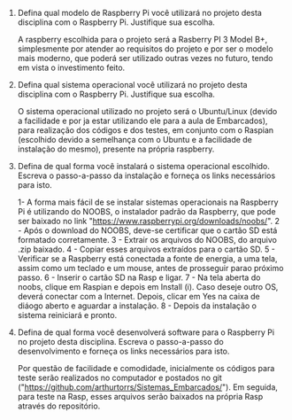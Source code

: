 1. Defina qual modelo de Raspberry Pi você utilizará no projeto desta disciplina com o Raspberry Pi. Justifique sua escolha.

	A raspberry escolhida para o projeto será a Rasberry PI 3 Model B+, simplesmente por atender ao requisitos do projeto e por ser o modelo mais moderno, que poderá ser utilizado outras vezes no futuro, tendo em vista o investimento feito.

2. Defina qual sistema operacional você utilizará no projeto desta disciplina com o Raspberry Pi. Justifique sua escolha.

	O sistema operacional utilizado no projeto será o Ubuntu/Linux (devido a facilidade e por ja estar utilizando ele para a aula de Embarcados), para realização dos códigos e dos testes, em conjunto com o Raspian (escolhido devido a semelhança com o Ubuntu e a facilidade de instalação do mesmo), presente na própria raspberry.

3. Defina de qual forma você instalará o sistema operacional escolhido. Escreva o passo-a-passo da instalação e forneça os links necessários para isto.

	1- A forma mais fácil de se instalar sistemas operacionais na Raspberry Pi é utilizando do NOOBS, o instalador padrão da Raspberry, que pode ser baixado no link "https://www.raspberrypi.org/downloads/noobs/".
	2 - Após o download do NOOBS, deve-se certificar que o cartão SD está formatado corretamente.
	3 - Extrair os arquivos do NOOBS, do arquivo .zip baixado.
	4 - Copiar esses arquivos extraídos para o cartão SD.
	5 - Verificar se a Raspberry está conectada a fonte de energia, a uma tela, assim como um teclado e um mouse, antes de prosseguir parao próximo passo.
	6 - Inserir o cartão SD na Rasp e ligar.
	7 - Na tela aberta do noobs, clique em Raspian e depois em Install (i). Caso deseje outro OS, deverá conectar com a Internet. Depois, clicar em Yes na caixa de diáogo aberto e aguardar a instalação.
	8 - Depois da instalação o sistema reiniciará e pronto.

4. Defina de qual forma você desenvolverá software para o Raspberry Pi no projeto desta disciplina. Escreva o passo-a-passo do desenvolvimento e forneça os links necessários para isto.

	Por questão de facilidade e comodidade, inicialmente os códigos para teste serão realizados no computador e postados no git ("https://github.com/arthurtorrs/Sistemas_Embarcados/"). Em seguida, para teste na Rasp, esses arquivos serão baixados na própria Rasp através do repositório. 
